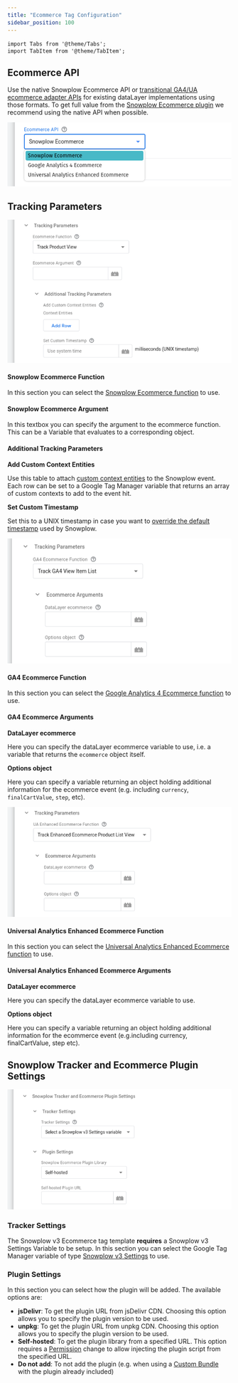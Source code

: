 ```yaml
---
title: "Ecommerce Tag Configuration"
sidebar_position: 100
---
```


```mdx-code-block
import Tabs from '@theme/Tabs';
import TabItem from '@theme/TabItem';
```

## Ecommerce API

Use the native Snowplow Ecommerce API or [transitional GA4/UA ecommerce adapter APIs](/docs/collecting-data/collecting-from-own-applications/javascript-trackers/web-tracker/tracking-events/ecommerce/index.md) for existing dataLayer implementations using those formats. To get full value from the [Snowplow Ecommerce plugin](/docs/collecting-data/collecting-from-own-applications/javascript-trackers/web-tracker/tracking-events/ecommerce/index.md) we recommend using the native API when possible.

![](images/01_ecommerce_api.png)

## Tracking Parameters

<Tabs groupId="ecommerceAPI" queryString>
  <TabItem value="sp" label="Snowplow Ecommerce" default>

![](images/02_sp_tracking_parameters.png)

#### Snowplow Ecommerce Function

In this section you can select the [Snowplow Ecommerce function](/docs/collecting-data/collecting-from-own-applications/javascript-trackers/web-tracker/tracking-events/ecommerce/index.md) to use.

#### Snowplow Ecommerce Argument

In this textbox you can specify the argument to the ecommerce function. This can be a Variable that evaluates to a corresponding object.

#### Additional Tracking Parameters

**Add Custom Context Entities**

Use this table to attach [custom context entities](/docs/collecting-data/collecting-from-own-applications/javascript-trackers/web-tracker/tracking-events/index.md#custom-context) to the Snowplow event. Each row can be set to a Google Tag Manager variable that returns an array of custom contexts to add to the event hit.

**Set Custom Timestamp**

Set this to a UNIX timestamp in case you want to [override the default timestamp](/docs/collecting-data/collecting-from-own-applications/javascript-trackers/web-tracker/tracking-events/index.md#setting-the-true-timestamp) used by Snowplow.

  </TabItem>
  <TabItem value="ga4" label="GA4 Ecommerce">

![](images/02_ga4_tracking_parameters.png)

#### GA4 Ecommerce Function

In this section you can select the [Google Analytics 4 Ecommerce function](/docs/collecting-data/collecting-from-own-applications/javascript-trackers/web-tracker/tracking-events/ecommerce/index.md) to use.

#### GA4 Ecommerce Arguments

**DataLayer ecommerce**

Here you can specify the dataLayer ecommerce variable to use, i.e. a variable that returns the `ecommerce` object itself.

**Options object**

Here you can specify a variable returning an object holding additional information for the ecommerce event (e.g. including `currency`, `finalCartValue`, `step`, etc).

  </TabItem>
  <TabItem value="ua" label="Universal Analytics Enhanced Ecommerce">

![](images/02_ua_tracking_parameters.png)

#### Universal Analytics Enhanced Ecommerce Function

In this section you can select the [Universal Analytics Enhanced Ecommerce function](/docs/collecting-data/collecting-from-own-applications/javascript-trackers/web-tracker/tracking-events/ecommerce/index.md) to use.

#### Universal Analytics Enhanced Ecommerce Arguments

**DataLayer ecommerce**

Here you can specify the dataLayer ecommerce variable to use.

**Options object**

Here you can specify a variable returning an object holding additional information for the ecommerce event (e.g.including currency, finalCartValue, step etc).

  </TabItem>
</Tabs>

## Snowplow Tracker and Ecommerce Plugin Settings

![](images/04_tracker_plugin_settings.png)

### Tracker Settings

The Snowplow v3 Ecommerce tag template **requires** a Snowplow v3 Settings Variable to be setup. In this section you can select the Google Tag Manager variable of type [Snowplow v3 Settings](/docs/collecting-data/collecting-from-own-applications/javascript-trackers/web-tracker/tracker-setup/google-tag-manager-custom-template/v3-settings-variable/index.md) to use.

### Plugin Settings

In this section you can select how the plugin will be added. The available options are:

- **jsDelivr**: To get the plugin URL from jsDelivr CDN. Choosing this option allows you to specify the plugin version to be used.
- **unpkg**: To get the plugin URL from unpkg CDN. Choosing this option allows you to specify the plugin version to be used.
- **Self-hosted**: To get the plugin library from a specified URL. This option requires a [Permission](https://developers.google.com/tag-platform/tag-manager/templates/permissions) change to allow injecting the plugin script from the specified URL.
- **Do not add**: To not add the plugin (e.g. when using a [Custom Bundle](/docs/collecting-data/collecting-from-own-applications/javascript-trackers/web-tracker/plugins/configuring-tracker-plugins/index.md) with the plugin already included)
